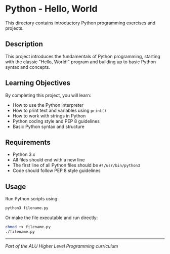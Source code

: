 # Python - Hello, World

This directory contains introductory Python programming exercises and projects.

## Description

This project introduces the fundamentals of Python programming, starting with the classic "Hello, World!" program and building up to basic Python syntax and concepts.

## Learning Objectives

By completing this project, you will learn:

- How to use the Python interpreter
- How to print text and variables using `print()`
- How to work with strings in Python
- Python coding style and PEP 8 guidelines
- Basic Python syntax and structure

## Requirements

- Python 3.x
- All files should end with a new line
- The first line of all Python files should be `#!/usr/bin/python3`
- Code should follow PEP 8 style guidelines

## Usage

Run Python scripts using:
```bash
python3 filename.py
```

Or make the file executable and run directly:
```bash
chmod +x filename.py
./filename.py
```

---

*Part of the ALU Higher Level Programming curriculum*